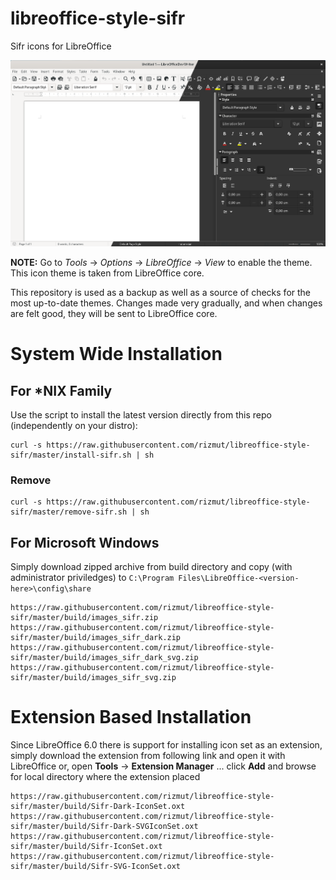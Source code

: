 # libreoffice-style-sifr
Sifr icons for LibreOffice
<p align="center">
  <img src="https://github.com/rizmut/libreoffice-style-sifr/raw/master/libreoffice-style-sifr.png" alt="preview"/>
</p>

**NOTE:** Go to _Tools_ → _Options_ → _LibreOffice_ → _View_ to enable the theme.
This icon theme is taken from LibreOffice core.

This repository is used as a backup as well as a source of checks for the most up-to-date themes. Changes made very gradually, and when changes are felt good, they will be sent to LibreOffice core.
# System Wide Installation
## For *NIX Family 

Use the script to install the latest version directly from this repo (independently on your distro):
```
curl -s https://raw.githubusercontent.com/rizmut/libreoffice-style-sifr/master/install-sifr.sh | sh
```
### Remove
```
curl -s https://raw.githubusercontent.com/rizmut/libreoffice-style-sifr/master/remove-sifr.sh | sh
```

## For Microsoft Windows 

Simply download zipped archive from build directory and copy (with administrator priviledges) to ```C:\Program Files\LibreOffice-<version-here>\config\share```

```
https://raw.githubusercontent.com/rizmut/libreoffice-style-sifr/master/build/images_sifr.zip
https://raw.githubusercontent.com/rizmut/libreoffice-style-sifr/master/build/images_sifr_dark.zip
https://raw.githubusercontent.com/rizmut/libreoffice-style-sifr/master/build/images_sifr_dark_svg.zip
https://raw.githubusercontent.com/rizmut/libreoffice-style-sifr/master/build/images_sifr_svg.zip

```


# Extension Based Installation

Since LibreOffice 6.0 there is support for installing icon set as an extension, simply download the extension from following link and open it with LibreOffice or, open __Tools__ → __Extension Manager__ ... click __Add__ and browse for local directory where the extension placed

```
https://raw.githubusercontent.com/rizmut/libreoffice-style-sifr/master/build/Sifr-Dark-IconSet.oxt
https://raw.githubusercontent.com/rizmut/libreoffice-style-sifr/master/build/Sifr-Dark-SVGIconSet.oxt
https://raw.githubusercontent.com/rizmut/libreoffice-style-sifr/master/build/Sifr-IconSet.oxt
https://raw.githubusercontent.com/rizmut/libreoffice-style-sifr/master/build/Sifr-SVG-IconSet.oxt

```
